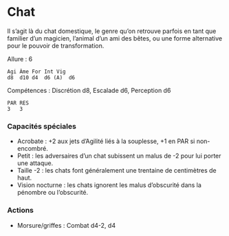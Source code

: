 # Chat
Il s’agit là du chat domestique, le genre qu’on retrouve parfois en tant que familier d’un magicien, l’animal d’un ami des bêtes, ou une forme alternative pour le pouvoir de transformation.

Allure : 6
```
Agi	Âme	For	Int	Vig
d8	d10	d4	d6 (A)	d6
```
Compétences : Discrétion d8, Escalade d6, Perception d6
```
PAR RES
3   3
```
### Capacités spéciales
- Acrobate : +2 aux jets d’Agilité liés à la souplesse, +1 en PAR si non-encombré.
- Petit : les adversaires d’un chat subissent un malus de -2 pour lui porter une attaque.
- Taille -2 : les chats font généralement une trentaine de centimètres de haut.
- Vision nocturne : les chats ignorent les malus d’obscurité dans la pénombre ou l’obscurité.

### Actions
- Morsure/griffes	: Combat d4-2, d4
